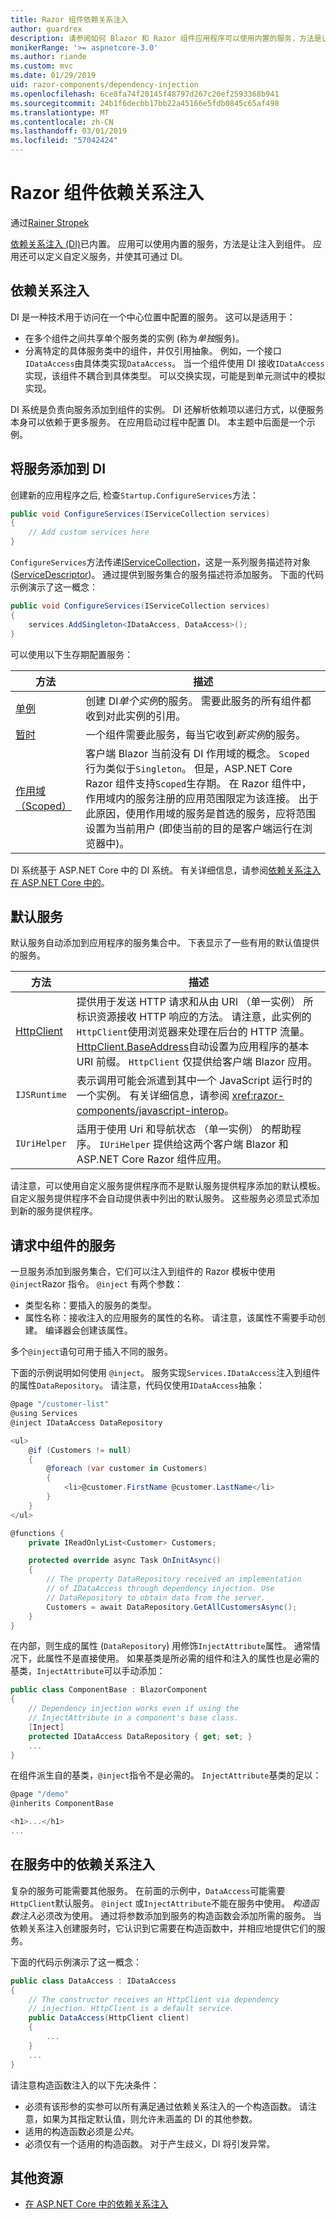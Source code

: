 ```yaml
---
title: Razor 组件依赖关系注入
author: guardrex
description: 请参阅如何 Blazor 和 Razor 组件应用程序可以使用内置的服务，方法是让注入到组件。
monikerRange: '>= aspnetcore-3.0'
ms.author: riande
ms.custom: mvc
ms.date: 01/29/2019
uid: razor-components/dependency-injection
ms.openlocfilehash: 6ce8fa74f20145f48797d267c20ef2593368b941
ms.sourcegitcommit: 24b1f6decbb17bb22a45166e5fdb0845c65af498
ms.translationtype: MT
ms.contentlocale: zh-CN
ms.lasthandoff: 03/01/2019
ms.locfileid: "57042424"
---
```

# <a name="razor-components-dependency-injection"></a>Razor 组件依赖关系注入

通过[Rainer Stropek](https://www.timecockpit.com)

[依赖关系注入 (DI)](/aspnet/core/fundamentals/dependency-injection)已内置。 应用可以使用内置的服务，方法是让注入到组件。 应用还可以定义自定义服务，并使其可通过 DI。

## <a name="dependency-injection"></a>依赖关系注入

DI 是一种技术用于访问在一个中心位置中配置的服务。 这可以是适用于：

* 在多个组件之间共享单个服务类的实例 (称为*单独*服务)。
* 分离特定的具体服务类中的组件，并仅引用抽象。 例如，一个接口`IDataAccess`由具体类实现`DataAccess`。 当一个组件使用 DI 接收`IDataAccess`实现，该组件不耦合到具体类型。 可以交换实现，可能是到单元测试中的模拟实现。

DI 系统是负责向服务添加到组件的实例。 DI 还解析依赖项以递归方式，以便服务本身可以依赖于更多服务。 在应用启动过程中配置 DI。 本主题中后面是一个示例。

## <a name="add-services-to-di"></a>将服务添加到 DI

创建新的应用程序之后, 检查`Startup.ConfigureServices`方法：

```csharp
public void ConfigureServices(IServiceCollection services)
{
    // Add custom services here
}
```

`ConfigureServices`方法传递[IServiceCollection](/dotnet/api/microsoft.extensions.dependencyinjection.iservicecollection)，这是一系列服务描述符对象 ([ServiceDescriptor](/dotnet/api/microsoft.extensions.dependencyinjection.servicedescriptor))。 通过提供到服务集合的服务描述符添加服务。 下面的代码示例演示了这一概念：

```csharp
public void ConfigureServices(IServiceCollection services)
{
    services.AddSingleton<IDataAccess, DataAccess>();
}
```

可以使用以下生存期配置服务：

| 方法      | 描述 |
| ----------- | ----------- |
| [单例](/dotnet/api/microsoft.extensions.dependencyinjection.servicedescriptor.singleton#Microsoft_Extensions_DependencyInjection_ServiceDescriptor_Singleton__1_System_Func_System_IServiceProvider___0__) | 创建 DI*单个实例*的服务。 需要此服务的所有组件都收到对此实例的引用。 |
| [暂时](/dotnet/api/microsoft.extensions.dependencyinjection.servicedescriptor.transient) | 一个组件需要此服务，每当它收到*新实例*的服务。 |
| [作用域（Scoped）](/dotnet/api/microsoft.extensions.dependencyinjection.servicedescriptor.scoped) | 客户端 Blazor 当前没有 DI 作用域的概念。 `Scoped` 行为类似于`Singleton`。 但是，ASP.NET Core Razor 组件支持`Scoped`生存期。 在 Razor 组件中，作用域内的服务注册的应用范围限定为该连接。 出于此原因，使用作用域的服务是首选的服务，应将范围设置为当前用户 (即使当前的目的是客户端运行在浏览器中)。 |

DI 系统基于 ASP.NET Core 中的 DI 系统。 有关详细信息，请参阅[依赖关系注入在 ASP.NET Core 中的](/aspnet/core/fundamentals/dependency-injection)。

## <a name="default-services"></a>默认服务

默认服务自动添加到应用程序的服务集合中。 下表显示了一些有用的默认值提供的服务。

| 方法       | 描述 |
| ------------ | ----------- |
| [HttpClient](/dotnet/api/system.net.http.httpclient) | 提供用于发送 HTTP 请求和从由 URI （单一实例） 所标识资源接收 HTTP 响应的方法。 请注意，此实例的`HttpClient`使用浏览器来处理在后台的 HTTP 流量。 [HttpClient.BaseAddress](/dotnet/api/system.net.http.httpclient.baseaddress)自动设置为应用程序的基本 URI 前缀。 `HttpClient` 仅提供给客户端 Blazor 应用。 |
| `IJSRuntime` | 表示调用可能会派遣到其中一个 JavaScript 运行时的一个实例。 有关详细信息，请参阅 <xref:razor-components/javascript-interop>。 |
| `IUriHelper` | 适用于使用 Uri 和导航状态 （单一实例） 的帮助程序。 `IUriHelper` 提供给这两个客户端 Blazor 和 ASP.NET Core Razor 组件应用。 |

请注意，可以使用自定义服务提供程序而不是默认服务提供程序添加的默认模板。 自定义服务提供程序不会自动提供表中列出的默认服务。 这些服务必须显式添加到新的服务提供程序。

## <a name="request-a-service-in-a-component"></a>请求中组件的服务

一旦服务添加到服务集合，它们可以注入到组件的 Razor 模板中使用`@inject`Razor 指令。 `@inject` 有两个参数：

* 类型名称：要插入的服务的类型。
* 属性名称：接收注入的应用服务的属性的名称。 请注意，该属性不需要手动创建。 编译器会创建该属性。

多个`@inject`语句可用于插入不同的服务。

下面的示例说明如何使用 `@inject`。 服务实现`Services.IDataAccess`注入到组件的属性`DataRepository`。 请注意，代码仅使用`IDataAccess`抽象：

```csharp
@page "/customer-list"
@using Services
@inject IDataAccess DataRepository

<ul>
    @if (Customers != null)
    {
        @foreach (var customer in Customers)
        {
            <li>@customer.FirstName @customer.LastName</li>
        }
    }
</ul>

@functions {
    private IReadOnlyList<Customer> Customers;

    protected override async Task OnInitAsync()
    {
        // The property DataRepository received an implementation
        // of IDataAccess through dependency injection. Use 
        // DataRepository to obtain data from the server.
        Customers = await DataRepository.GetAllCustomersAsync();
    }
}
```

在内部，则生成的属性 (`DataRepository`) 用修饰`InjectAttribute`属性。 通常情况下，此属性不是直接使用。 如果基类是所必需的组件和注入的属性也是必需的基类，`InjectAttribute`可以手动添加：

```csharp
public class ComponentBase : BlazorComponent
{
    // Dependency injection works even if using the
    // InjectAttribute in a component's base class.
    [Inject]
    protected IDataAccess DataRepository { get; set; }
    ...
}
```

在组件派生自的基类，`@inject`指令不是必需的。 `InjectAttribute`基类的足以：

```csharp
@page "/demo"
@inherits ComponentBase

<h1>...</h1>
...
```

## <a name="dependency-injection-in-services"></a>在服务中的依赖关系注入

复杂的服务可能需要其他服务。 在前面的示例中，`DataAccess`可能需要`HttpClient`默认服务。 `@inject` 或`InjectAttribute`不能在服务中使用。 *构造函数注入*必须改为使用。 通过将参数添加到服务的构造函数会添加所需的服务。 当依赖关系注入创建服务时，它认识到它需要在构造函数中，并相应地提供它们的服务。

下面的代码示例演示了这一概念：

```csharp
public class DataAccess : IDataAccess
{
    // The constructor receives an HttpClient via dependency
    // injection. HttpClient is a default service.
    public DataAccess(HttpClient client)
    {
        ...
    }
    ...
}
```

请注意构造函数注入的以下先决条件：

* 必须有该形参的实参可以所有满足通过依赖关系注入的一个构造函数。 请注意，如果为其指定默认值，则允许未涵盖的 DI 的其他参数。
* 适用的构造函数必须是*公共*。
* 必须仅有一个适用的构造函数。 对于产生歧义，DI 将引发异常。

## <a name="additional-resources"></a>其他资源

* [在 ASP.NET Core 中的依赖关系注入](/aspnet/core/fundamentals/dependency-injection)

